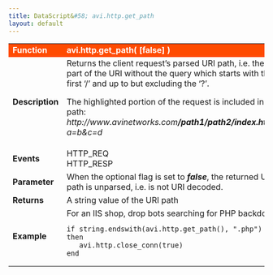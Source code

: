```yaml
---
title: DataScript&#58; avi.http.get_path
layout: default
---
```

<table class="table table-hover"> 
 <tbody> 
  <tr bgcolor="ff4b00"> 
   <td width="100"><span style="color: white; font-size: medium;"><strong>Function</strong></span></td> 
   <td width="600"><span style="color: white;"><b>avi.http.get_path( [false] )</b></span></td> 
  </tr> 
  <tr> 
   <td width="100"><span style="font-size: medium;"><strong>Description</strong></span></td> 
   <td width="600">Returns the client request’s parsed URI path, i.e. the part of the URI without the query which starts with the first ‘/’ and up to but excluding the ‘?’.<p></p> <p>The highlighted portion of the request is included in the path:<br> <em>http://www.avinetworks.com<strong>/path1/path2/index.html</strong>?a=b&amp;c=d</em></p></td> 
  </tr> 
  <tr> 
   <td width="100"><span style="font-size: medium;"><strong>Events</strong></span></td> 
   <td width="600">HTTP_REQ<br> HTTP_RESP</td> 
  </tr> 
  <tr> 
   <td width="100"><span style="font-size: medium;"><strong>Parameter</strong></span></td> 
   <td width="600">When the optional flag is set to <strong><em>false</em></strong>, the returned URI path is unparsed, i.e. is not URI decoded.</td> 
  </tr> 
  <tr> 
   <td width="100"><span style="font-size: medium;"><strong>Returns</strong></span></td> 
   <td width="600">A string value of the URI path</td> 
  </tr> 
  <tr> 
   <td width="100"><span style="font-size: medium;"><strong>Example</strong></span></td> 
   <td width="600">For an IIS shop, drop bots searching for PHP backdoors<br> 
    <!-- Crayon Syntax Highlighter v2.7.1 --> <pre><code class="language-lua">if string.endswith(avi.http.get_path(), ".php") then
   avi.http.close_conn(true)
end</code></pre> 
    <!-- [Format Time: 0.0019 seconds] --> </td> 
  </tr> 
 </tbody> 
</table>